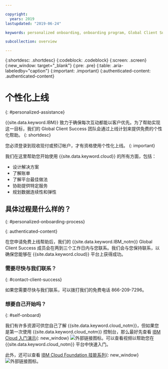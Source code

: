```yaml
---

copyright:
  years: 2019
lastupdated: "2019-06-24"

keywords: personalized onboarding, onboarding program, Global Client Success

subcollection: overview

---
```


{:shortdesc: .shortdesc}
{:codeblock: .codeblock}
{:screen: .screen}
{:new_window: target="_blank"}
{:pre: .pre}
{:table: .aria-labeledby="caption"}
{:important: .important}
{:authenticated-content: .authenticated-content}


# 个性化上线
{: #personalized-assistance}

{{site.data.keyword.IBM}} 致力于确保每次互动都能以客户优先。为了帮助实现这一目标，我们的 Global Client Success 团队会通过上线计划来提供免费的个性化帮助。
{: shortdesc}

您必须登录到现收现付或预订帐户，才有资格使用个性化上线。
{: important}

我们在这里帮助您开始使用 {{site.data.keyword.cloud}} 的所有方面，包括： 
* 设计解决方案
* 了解账单
* 了解平台最佳做法
* 协助提供特定服务
* 规划数据连续性和弹性

## 具体过程是什么样的？
{: #personalized-onboarding-process}

<div class="onboarding-ub">
  <div class="ub-widget" style="display: flex;">
    <div ub-in-page="5cbe76490f72eb04484f31e8"></div>
  </div>
</div>
{: authenticated-content}

在您申请免费上线帮助后，我们的 {{site.data.keyword.IBM_notm}} Global Client Success 成员会在两到三个工作日内与您联系。我们会与您保持联系，以确保您能够在 {{site.data.keyword.cloud}} 平台上获得成功。

### 需要尽快与我们联系？
{: #contact-client-success}

如果您需要尽快与我们联系，可以拨打我们的免费电话 866-209-7296。

### 想要自己开始吗？
{: #self-onboard}

我们有许多资源可供您自己了解 {{site.data.keyword.cloud_notm}}，但如果您是第一次使用 {{site.data.keyword.cloud_notm}} 控制台，那么最好先查看 [IBM Cloud 入门演示](https://register.gotowebinar.com/rt/5902701065204820738){: new_window} ![外部链接图标](../icons/launch-glyph.svg "外部链接图标")。可以查看视频以帮助您在 {{site.data.keyword.cloud_notm}} 平台中快速入门。  

此外，还可以查看 [IBM Cloud Foundation 技能系列](https://www.youtube.com/playlist?list=PLmesOgYt3nKCfsXqx-A5k1bP7t146U4rz){: new_window} ![外部链接图标](../icons/launch-glyph.svg "外部链接图标")。
